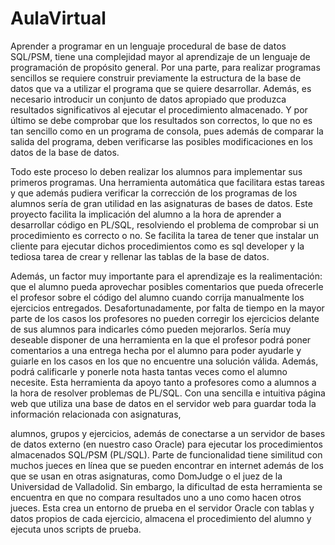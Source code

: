 # AulaVirtual
Aprender a programar en un lenguaje procedural de base de datos SQL/PSM, tiene una
complejidad mayor al aprendizaje de un lenguaje de programación de propósito
general. Por una parte, para realizar programas sencillos se requiere construir
previamente la estructura de la base de datos que va a utilizar el programa que se quiere
desarrollar. Además, es necesario introducir un conjunto de datos apropiado que
produzca resultados significativos al ejecutar el procedimiento almacenado. Y por último
se debe comprobar que los resultados son correctos, lo que no es tan sencillo como en un
programa de consola, pues además de comparar la salida del programa, deben verificarse
las posibles modificaciones en los datos de la base de datos.

Todo este proceso lo deben realizar los alumnos para implementar sus primeros
programas. Una herramienta automática que facilitara estas tareas y que además pudiera
verificar la corrección de los programas de los alumnos sería de gran utilidad en las
asignaturas de bases de datos.
Este proyecto facilita la implicación del alumno a la hora de aprender a desarrollar código
en PL/SQL, resolviendo el problema de comprobar si un procedimiento es correcto o no.
Se facilita la tarea de tener que instalar un cliente para ejecutar dichos procedimientos
como es sql developer y la tediosa tarea de crear y rellenar las tablas de la base de datos.

Además, un factor muy importante para el aprendizaje es la realimentación: que el alumno
pueda aprovechar posibles comentarios que pueda ofrecerle el profesor sobre el código
del alumno cuando corrija manualmente los ejercicios entregados. Desafortunadamente,
por falta de tiempo en la mayor parte de los casos los profesores no pueden corregir los
ejercicios delante de sus alumnos para indicarles cómo pueden mejorarlos. Sería muy
deseable disponer de una herramienta en la que el profesor podrá poner comentarios a
una entrega hecha por el alumno para poder ayudarle y guiarle en los casos en los que no
encuentre una solución válida. Además, podrá calificarle y ponerle nota hasta tantas veces
como el alumno necesite.
Esta herramienta da apoyo tanto a profesores como a alumnos a la hora de resolver
problemas de PL/SQL. Con una sencilla e intuitiva página web que utiliza una base de
datos en el servidor web para guardar toda la información relacionada con asignaturas,

alumnos, grupos y ejercicios, además de conectarse a un servidor de bases de datos
externo (en nuestro caso Oracle) para ejecutar los procedimientos almacenados SQL/PSM
(PL/SQL).
Parte de funcionalidad tiene similitud con muchos jueces en línea que se pueden encontrar
en internet además de los que se usan en otras asignaturas, como DomJudge o el juez de
la Universidad de Valladolid. Sin embargo, la dificultad de esta herramienta se
encuentra en que no compara resultados uno a uno como hacen otros jueces. Esta crea un
entorno de prueba en el servidor Oracle con tablas y datos propios de cada ejercicio,
almacena el procedimiento del alumno y ejecuta unos scripts de prueba.

